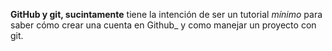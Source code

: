**GitHub y git, sucintamente** tiene la intención de ser un tutorial *mínimo* para saber cómo crear una cuenta en Github_ y como manejar un proyecto con git.




